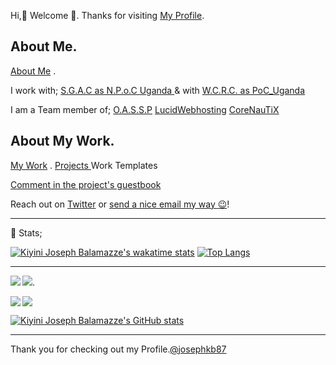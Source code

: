 Hi,👋 Welcome 👋. Thanks for visiting <a href="https://github.com/josephkb87"> My Profile</a>.

## About Me.

<p> <a href="https://github.com/josephkb87">About Me</a> .<p> I work with; <a href="https://spacegeneration.org/regions/africa/uganda">S.G.A.C as N.P.o.C Uganda </a> & with <a href="https://wcrc.world/Files/WCRC_POC.pdf">W.C.R.C. as PoC_Uganda</a> </p>
<p> I am a Team member of; <a href="https://github.com/OASSP">O.A.S.S.P</a>  <a href="https://github.com/LUCIDWEBHOSTING">LucidWebhosting</a> <a href="https://github.com/CORENAUTICS">CoreNauTiX</a></p>

## About My Work.
 <div>
<p> <a href="https://github.com/josephkb87?tab=repositories">My Work</a> . <a href="https://github.com/josephkb87?tab=projects"> Projects </a> Work Templates
</div
___
If you can spare a few 💵:[Buy me a coffee :coffee:](https://www.buymeacoffee.com/josephkb87) (one-time) OR [Sponsor me :😊:](https://github.com/sponsors/josephkb87) (recurring monthly).

[Comment in the project's guestbook](https://github.com/josephkb87/josephkb87?tab=repositories/issues/)

Reach out on [Twitter](https://twitter.com/clydekingkid) or [send a nice email my way :wink:](mailto:kiyinijoseph@gmail.com)!

___
🌱 Stats;

 
[![Kiyini Joseph Balamazze's wakatime stats](https://github-readme-stats.vercel.app/api/wakatime?username=HermesWraith&langs_count=10&layout=compact&show_icons=true&show_icons=true&theme=buefy&show_icons=true)](https://github.com/josephkb87/github-readme-stats) [![Top Langs](https://github-readme-stats.vercel.app/api/top-langs/?username=josephkb87&show_icons=true&theme=tokyonight&langs_count=10&layout=compact)](https://github.com/josephkb87/github-readme-stats) 

___
 <div>
<p><a href="https://github.com/josephkb87/Matlab & Octave with Jupyter Notebooks"><img align="center right" src="https://github-readme-stats.vercel.app/api/pin/?username=josephkb87&show_icons=true&show_icons=true&theme=gruvbox&repo=JuMatOct" /></a>. <a href="https://github.com/josephkb87/PythonBasics"><img align="left" src="https://github-readme-stats.vercel.app/api/pin/?username=josephkb87&show_icons=true&show_icons=true&theme=algolia&repo=PythonBasics" /></a> </p> </div>

<div> 
 
<a href="https://github.com/josephkb87/Matlab_Octave"><img align="center right" src="https://github-readme-stats.vercel.app/api/pin/?username=josephkb87&show_icons=true&show_icons=true&theme=gruvbox&repo=Matlab_Octave" /></a>
</a> <a href="https://github.com/josephkb87/Java_JS_Basics_n_Projects">
  <img align="left" src="https://github-readme-stats.vercel.app/api/pin/?username=josephkb87&show_icons=true&show_icons=true&theme=solarized-light&repo=Java_JS_Basics_n_Projects" /></a>

  [![Kiyini Joseph Balamazze's GitHub stats](https://github-readme-stats.vercel.app/api?username=josephkb87&show_icons=true&show_icons=true&theme=synthwave&show_icons=true)](https://github.com/josephkb87/github-readme-stats)

</p>
 </div>
  <!--START_SECTION:waka-->

  <!--END_SECTION:waka-->
 ___
Thank you for checking out my Profile.[@josephkb87](https://github.com/josephkb87)
   <!---
  josephkb87/josephkb87 is a ✨ special ✨ repository because its `README.md` (this file) appears on your GitHub profile.
  You can click the Preview link to take a look at your changes.
   --->
